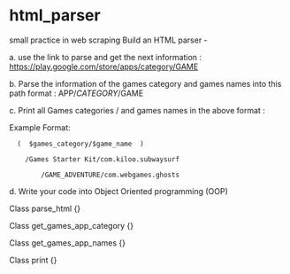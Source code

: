 # html_parser
small practice in web scraping
Build an HTML parser - 

a.	use the link to parse and get the next information :    https://play.google.com/store/apps/category/GAME

b.	Parse the information of the games category and games names into this path format :  APP/$CATEGORY/$GAME

c.	Print all Games categories / and games names in the above format :

  Example  Format: 
  
      (  $games_category/$game_name  )
      
        /Games Starter Kit/com.kiloo.subwaysurf 
	
		    /GAME_ADVENTURE/com.webgames.ghosts
		    

d. Write your code into Object Oriented programming (OOP)

Class parse_html {}

Class get_games_app_category {}

Class get_games_app_names {}

Class print {}
